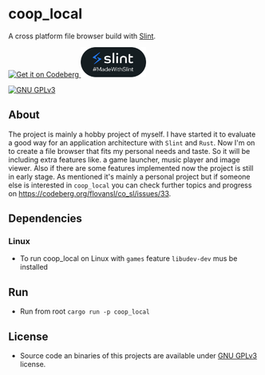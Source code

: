 <!--
SPDX-FileCopyrightText: 2023 Florian Blasius <co_sl@tutanota.com>
SPDX-License-Identifier: GPL-3.0-only
-->

# coop_local

A cross platform file browser build with [Slint](https://slint.dev/).

<a href="https://codeberg.org/flovansl/co_sl">
    <img alt="Get it on Codeberg" src="https://get-it-on.codeberg.org/get-it-on-blue-on-white.png" height="60">
</a>
<a href=https://slint.dev">
    <img alt="#MadeWithSlint" src="https://raw.githubusercontent.com/slint-ui/slint/master/logo//MadeWithSlint-logo-light.svg" height="60">
</a>

[![GNU GPLv3](https://img.shields.io/badge/license-GPLv3-green.svg)](../../LICENSES/GPL-3.0-only.txt)

## About

The project is mainly a hobby project of myself. I have started it to evaluate a good way for an application architecture with `Slint` and `Rust`.
Now I'm on to create a file browser that fits my personal needs and taste. So it will be including extra features like. a game launcher, music player and image viewer.
Also if there are some features implemented now the project is still in early stage. As mentioned it's mainly a personal project but if someone else is interested in `coop_local` you can check further topics and progress on https://codeberg.org/flovansl/co_sl/issues/33.

## Dependencies

### Linux

* To run coop_local on Linux with `games` feature `libudev-dev` mus be installed

## Run

* Run from root `cargo run -p coop_local`

## License

* Source code an binaries of this projects are available under [GNU GPLv3](../../LICENSES/GPL-3.0-only.txt) license.
